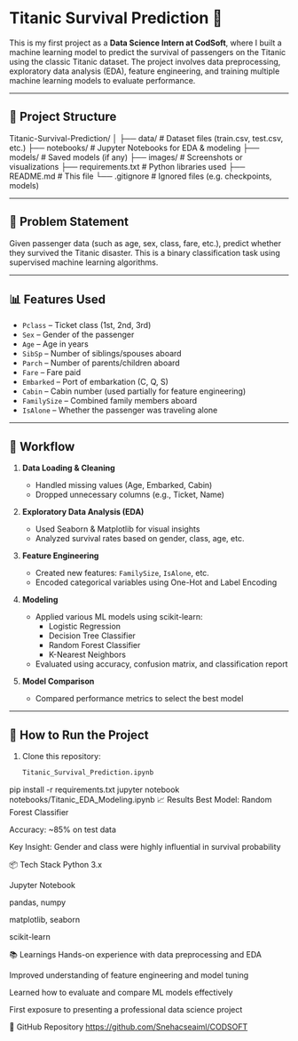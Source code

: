 # Titanic Survival Prediction 🚢

This is my first project as a **Data Science Intern at CodSoft**, where I built a machine learning model to predict the survival of passengers on the Titanic using the classic Titanic dataset. The project involves data preprocessing, exploratory data analysis (EDA), feature engineering, and training multiple machine learning models to evaluate performance.

---

## 📁 Project Structure

Titanic-Survival-Prediction/
│
├── data/                  # Dataset files (train.csv, test.csv, etc.)
├── notebooks/             # Jupyter Notebooks for EDA & modeling
├── models/                # Saved models (if any)
├── images/                # Screenshots or visualizations
├── requirements.txt       # Python libraries used
├── README.md              # This file
└── .gitignore             # Ignored files (e.g. checkpoints, models)

---

## 📌 Problem Statement

Given passenger data (such as age, sex, class, fare, etc.), predict whether they survived the Titanic disaster. This is a binary classification task using supervised machine learning algorithms.

---

## 📊 Features Used

- `Pclass` – Ticket class (1st, 2nd, 3rd)
- `Sex` – Gender of the passenger
- `Age` – Age in years
- `SibSp` – Number of siblings/spouses aboard
- `Parch` – Number of parents/children aboard
- `Fare` – Fare paid
- `Embarked` – Port of embarkation (C, Q, S)
- `Cabin` – Cabin number (used partially for feature engineering)
- `FamilySize` – Combined family members aboard
- `IsAlone` – Whether the passenger was traveling alone

---

## 🧠 Workflow

1. **Data Loading & Cleaning**
   - Handled missing values (Age, Embarked, Cabin)
   - Dropped unnecessary columns (e.g., Ticket, Name)

2. **Exploratory Data Analysis (EDA)**
   - Used Seaborn & Matplotlib for visual insights
   - Analyzed survival rates based on gender, class, age, etc.

3. **Feature Engineering**
   - Created new features: `FamilySize`, `IsAlone`, etc.
   - Encoded categorical variables using One-Hot and Label Encoding

4. **Modeling**
   - Applied various ML models using scikit-learn:
     - Logistic Regression
     - Decision Tree Classifier
     - Random Forest Classifier
     - K-Nearest Neighbors
   - Evaluated using accuracy, confusion matrix, and classification report

5. **Model Comparison**
   - Compared performance metrics to select the best model

---

## 🚀 How to Run the Project

1. Clone this repository:
   ```bash
   Titanic_Survival_Prediction.ipynb
   
pip install -r requirements.txt
jupyter notebook notebooks/Titanic_EDA_Modeling.ipynb
📈 Results
Best Model: Random Forest Classifier

Accuracy: ~85% on test data

Key Insight: Gender and class were highly influential in survival probability

📦 Tech Stack
Python 3.x

Jupyter Notebook

pandas, numpy

matplotlib, seaborn

scikit-learn

📚 Learnings
Hands-on experience with data preprocessing and EDA

Improved understanding of feature engineering and model tuning

Learned how to evaluate and compare ML models effectively

First exposure to presenting a professional data science project

🔗 GitHub Repository
https://github.com/Snehacseaiml/CODSOFT
